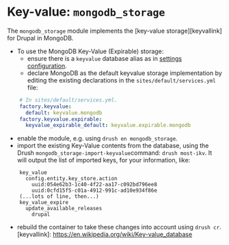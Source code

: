 # Key-value: `mongodb_storage`

The `mongodb_storage` module implements the [key-value storage][keyvallink]
for Drupal in MongoDB.

* To use the MongoDB Key-Value (Expirable) storage:
    * ensure there is a `keyvalue` database alias as in
      [settings configuration](../../install#settings-configuration).
    * declare MongoDB as the default keyvalue storage implementation by editing
      the existing declarations in the `sites/default/services.yml` file:

```yaml
    # In sites/default/services.yml.
    factory.keyvalue:
      default: keyvalue.mongodb
    factory.keyvalue.expirable:
      keyvalue_expirable_default: keyvalue.expirable.mongodb
```
* enable the module, e.g. using `drush en mongodb_storage`.
* import the existing Key-Value contents from the database, using the Drush
  `mongodb_storage-import-keyvalue`command: `drush most-ikv`. It will output
  the list of imported keys, for your information, like:

```
    key_value
      config.entity.key_store.action
        uuid:054e62b3-1c40-4f22-aa17-c092bd796ee8
        uuid:0cfd15f5-c01a-4912-991c-ad10e934f86e
    (...lots of line, then...)
    key_value_expire
      update_available_releases
        drupal
```
 * rebuild the container to take these changes into account using `drush cr`.
[keyvallink]: https://en.wikipedia.org/wiki/Key-value_database
